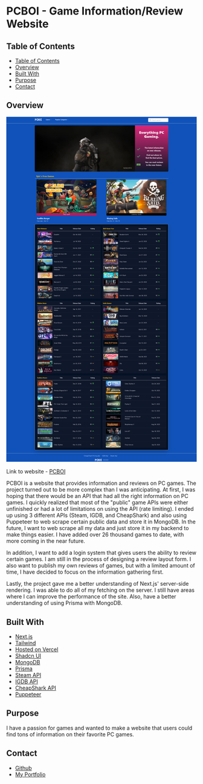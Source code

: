 <h1>PCBOI - Game Information/Review Website</h1>

## Table of Contents

- [Table of Contents](#table-of-contents)
- [Overview](#overview)
- [Built With](#built-with)
- [Purpose](#purpose)
- [Contact](#contact)

## Overview

![PCBOI](./public/PCBOI.png)

Link to website - [PCBOI](https://pcboi.vercel.app/)

PCBOI is a website that provides information and reviews on PC games. The project turned out to be more complex than I was anticipating. At first, I was hoping that there would be an API that had all the right information on PC games. I quickly realized that most of the "public" game APIs were either unfinished or had a lot of limitations on using the API (rate limiting). I ended up using 3 different APIs (Steam, IGDB, and CheapShark) and also using Puppeteer to web scrape certain public data and store it in MongoDB. In the future, I want to web scrape all my data and just store it in my backend to make things easier. I have added over 26 thousand games to date, with more coming in the near future.

In addition, I want to add a login system that gives users the ability to review certain games. I am still in the process of designing a review layout form. I also want to publish my own reviews of games, but with a limited amount of time, I have decided to focus on the information gathering first.

Lastly, the project gave me a better understanding of Next.js' server-side rendering. I was able to do all of my fetching on the server. I still have areas where I can improve the performance of the site. Also, have a better understanding of using Prisma with MongoDB.

## Built With

- [Next.js](https://nextjs.org/)
- [Tailwind](https://tailwindcss.com/)
- [Hosted on Vercel](https://vercel.com/)
- [Shadcn UI](https://ui.shadcn.com/)
- [MongoDB](https://www.mongodb.com/)
- [Prisma](https://www.prisma.io/)
- [Steam API](https://steamcommunity.com/dev)
- [IGDB API](https://www.igdb.com/api)
- [CheapShark API](https://apidocs.cheapshark.com/)
- [Puppeteer](https://pptr.dev/)

## Purpose

I have a passion for games and wanted to make a website that users could find tons of information on their favorite PC games.

## Contact

- [Github](https://github.com/MCervone14)
- [My Portfolio](https://mcervone14.github.io/portfolio/)
